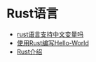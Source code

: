 # Rust语言
- [rust语言支持中文变量吗](./rust语言支持中文变量吗.md)
- [使用Rust编写Hello-World](./使用Rust编写Hello-World.md)
- [Rust介绍](./rust介绍.md)
